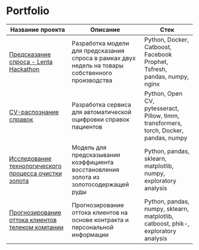 # Portfolio

|  Название проекта | Описание | Стек |
|----------|----------|----------|
| [Предсказание спроса - Lenta Hackathon](https://github.com/tupperq/TableExtractor)   | Разработка модели для предсказания спроса в рамках двух недель на товары собственного производства | Python, Docker, Catboost, Facebook Prophet, Tsfresh, pandas, numpy, nginx|
| [CV-распознание справок](https://github.com/tupperq/TableExtractor)   |Разработка сервиса для автоматической <br> оцифровки справок пациентов  | Python, Open CV, pytesseract, Pillow, timm,  transformers, torch, Docker, pandas, numpy|
| [Исследование технологического процесса очистки золота](https://github.com/tupperq/Portfolio/tree/main/GoldRecovery) | Модель для предсказывания коэффициента восстановления золота из золотосодержащей руды  | Python, pandas, sklearn, matplotlib, numpy, exploratory analysis  |
|  [Прогнозирование оттока клиентов телеком компании](https://github.com/tupperq/Portfolio/tree/main/%D0%A1ustomer%D0%A1hurn)  |  Прогнозирование оттока клиентов на основе контракта и персональной информации  | Python, pandas, numpy, sklearn, matplotlib, catboost, phik-, exploratory analysis   |
